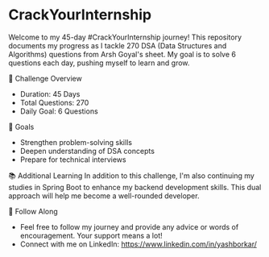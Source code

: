 # CrackYourInternship
Welcome to my 45-day #CrackYourInternship journey! This repository documents my progress as I tackle 270 DSA (Data Structures and Algorithms) questions from Arsh Goyal's sheet. My goal is to solve 6 questions each day, pushing myself to learn and grow.

📅 Challenge Overview
- Duration: 45 Days
- Total Questions: 270
- Daily Goal: 6 Questions

🎯 Goals
- Strengthen problem-solving skills
- Deepen understanding of DSA concepts
- Prepare for technical interviews
  
📚 Additional Learning
In addition to this challenge, I'm also continuing my studies in Spring Boot to enhance my backend development skills. This dual approach will help me become a well-rounded developer.

🙌 Follow Along
- Feel free to follow my journey and provide any advice or words of encouragement. Your support means a lot!
- Connect with me on LinkedIn: https://www.linkedin.com/in/yashborkar/
